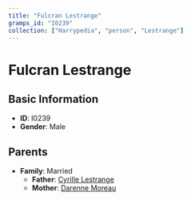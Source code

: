 ```yaml
---
title: "Fulcran Lestrange"
gramps_id: "I0239"
collection: ["Harrypedia", "person", "Lestrange"]
---
```


# Fulcran Lestrange

## Basic Information

- **ID**: I0239
- **Gender**: Male

## Parents

- **Family**: Married
  - **Father**: [Cyrille Lestrange](//Lestrange/Cyrille/)
  - **Mother**: [Darenne Moreau](//Moreau/Darenne/)

